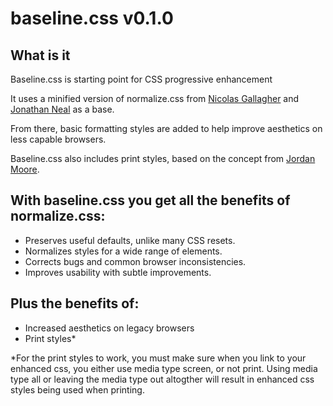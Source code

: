 baseline.css v0.1.0
===================

What is it
----------
Baseline.css is starting point for CSS progressive enhancement

It uses a minified version of normalize.css from [Nicolas Gallagher](http://github.com/necolas)
and [Jonathan Neal](http://github.com/jonathantneal) as a base.

From there, basic formatting styles are added to help improve aesthetics on less capable browsers.

Baseline.css also includes print styles, based on the concept from [Jordan Moore](http://www.jordanm.co.uk/post/30308855354/where-print-fits-in-responsive-web-design).

## With baseline.css you get all the benefits of normalize.css:

* Preserves useful defaults, unlike many CSS resets.
* Normalizes styles for a wide range of elements.
* Corrects bugs and common browser inconsistencies.
* Improves usability with subtle improvements.


## Plus the benefits of:
* Increased aesthetics on legacy browsers
* Print styles* 

*For the print styles to work, you must make sure when you link to your enhanced css, you either use media type screen, or not print. Using media type all or leaving the media type out altogther will result in enhanced css styles being used when printing.
